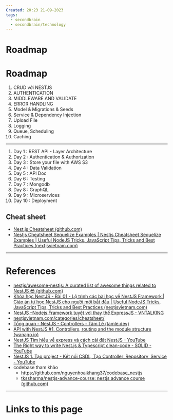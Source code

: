 ```yaml
---
Created: 20:23 21-09-2023
tags:
  - secondbrain
  - secondbrain/technology
---
```


# Roadmap

# Roadmap

1. CRUD với NESTJS
2. AUTHENTICATION
3. MIDDLEWARE AND VALIDATE
4. ERROR HANDLING
5. Model & Migrations & Seeds
6. Service & Dependency Injection
7. Upload File
8. Logging
9. Queue, Scheduling
10. Caching


--- 
1. Day 1 : REST API - Layer Architecture
2. Day 2 : Authentication & Authorization
3. Day 3 : Store your file with AWS S3
4. Day 4 : Data Validation
5. Day 5 : API Doc
6. Day 6 : Testing
7. Day 7 : Mongodb
8. Day 8 : GraphQL
9. Day 9 : Microservices
10. Day 10 : Deployment

## Cheat sheet
- [Nest.js Cheatsheet (github.com)](https://gist.github.com/guiliredu/0aa9e4d338bbeeac369a597e87c9ba46)
- [Nestjs Cheatsheet Sequelize Examples | Nestjs Cheatsheet Sequelize Examples | Useful NodeJS Tricks, JavaScript Tips, Tricks and Best Practices (nextjsvietnam.com)](https://nextjsvietnam.com/post/nestjs-cheatsheet-sequelize-examples/)



--- 
# References
- [nestjs/awesome-nestjs: A curated list of awesome things related to NestJS 😎 (github.com)](https://github.com/nestjs/awesome-nestjs)
- [Khóa học NestJS - Bài 01 - Lộ trình các bài học về NestJS Framework | Giáo án tự học NestJS cho người mới bắt đầu | Useful NodeJS Tricks, JavaScript Tips, Tricks and Best Practices (nextjsvietnam.com)](https://nextjsvietnam.com/post/khoa-hoc-nestjs/)
- [NestJS –Nodejs Framework tuyệt vời thay thế ExpressJS - VNTALKING](https://vntalking.com/nestjs-nodejs-framework-tuyet-voi-thay-the-expressjs.html)
- [nextjsvietnam.com/categories/cheatsheet/](https://nextjsvietnam.com/categories/cheatsheet/)
- [Tổng quan - NestJS - Controllers - Tâm Lê (tamle.dev)](https://tamle.dev/2021/04/02/tong-quan-nestjs/2/#Dieu_kien_tien_quyet)
- [API with NestJS #1. Controllers, routing and the module structure (wanago.io)](https://wanago.io/2020/05/11/nestjs-api-controllers-routing-module/)
- [NestJS Tìm hiểu về express và cách cài đặt NestJS - YouTube](https://www.youtube.com/watch?v=r1wiNS8YIxY&list=PLBDM9hnrmIVZ0HkYOZk5lBrGuGoEZ7Yfm)
- [The Right way to write Nest.js & Typescript clean-code - SOLID - YouTube](https://www.youtube.com/watch?v=vE74gnv4VlY&t=82s)
- [NestJS 1. Tạo project - Kết nối CSDL, Tạo Controller, Repository, Service - YouTube](https://www.youtube.com/watch?v=7c6uv6ZBiPk&list=PLybp0rGPozccefR7mVrsFLm2gtTO7BEFQ)
- codebase tham khảo
	-  https://github.com/nguyenhoaikhang37/codebase_nestjs
	- [tkssharma/nestjs-advance-course: nestjs advance course (github.com)](https://github.com/tkssharma/nestjs-advance-course)
	
---
# Links to this page

